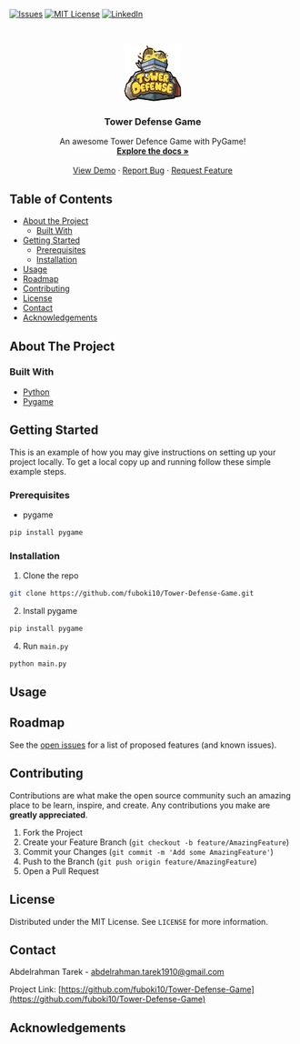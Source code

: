 <!--
*** Thanks for checking out this README Template. If you have a suggestion that would
*** make this better, please fork the repo and create a pull request or simply open
*** an issue with the tag "enhancement".
*** Thanks again! Now go create something AMAZING! :D
-->





<!-- PROJECT SHIELDS -->
<!--
*** I'm using markdown "reference style" links for readability.
*** Reference links are enclosed in brackets [ ] instead of parentheses ( ).
*** See the bottom of this document for the declaration of the reference variables
*** for contributors-url, forks-url, etc. This is an optional, concise syntax you may use.
*** https://www.markdownguide.org/basic-syntax/#reference-style-links
-->
<!--
[![Contributors][contributors-shield]][contributors-url]
[![Forks][forks-shield]][forks-url]
[![Stargazers][stars-shield]][stars-url]
-->
[![Issues][issues-shield]][issues-url]
[![MIT License][license-shield]][license-url]
[![LinkedIn][linkedin-shield]][linkedin-url]



<!-- PROJECT LOGO -->
<br />
<p align="center">
  <a href="https://github.com/fuboki10/Tower-Defense-Game">
    <img src="assets/logo.png" alt="Logo" width="100" height="100">
  </a>

  <h3 align="center">Tower Defense Game</h3>

  <p align="center">
    An awesome Tower Defence Game with PyGame!
    <br />
    <a href="https://github.com/fuboki10/Tower-Defense-Gamee"><strong>Explore the docs »</strong></a>
    <br />
    <br />
    <a href="https://github.com/fuboki10/Tower-Defense-Game">View Demo</a>
    ·
    <a href="https://github.com/fuboki10/Tower-Defense-Game/issues">Report Bug</a>
    ·
    <a href="https://github.com/fuboki10/Tower-Defense-Game/issues">Request Feature</a>
  </p>
</p>



<!-- TABLE OF CONTENTS -->
## Table of Contents

* [About the Project](#about-the-project)
  * [Built With](#built-with)
* [Getting Started](#getting-started)
  * [Prerequisites](#prerequisites)
  * [Installation](#installation)
* [Usage](#usage)
* [Roadmap](#roadmap)
* [Contributing](#contributing)
* [License](#license)
* [Contact](#contact)
* [Acknowledgements](#acknowledgements)



<!-- ABOUT THE PROJECT -->
## About The Project


### Built With
* [Python](https://www.python.org)
* [Pygame](https://www.pygame.org)



<!-- GETTING STARTED -->
## Getting Started

This is an example of how you may give instructions on setting up your project locally.
To get a local copy up and running follow these simple example steps.

### Prerequisites

* pygame
```sh
pip install pygame
```

### Installation

1. Clone the repo
```sh
git clone https://github.com/fuboki10/Tower-Defense-Game.git
```
2. Install pygame
```sh
pip install pygame
```
4. Run `main.py`
```sh
python main.py
```



<!-- USAGE EXAMPLES -->
## Usage



<!-- ROADMAP -->
## Roadmap

See the [open issues](https://github.com/fuboki10/Tower-Defense-Game/issues) for a list of proposed features (and known issues).



<!-- CONTRIBUTING -->
## Contributing

Contributions are what make the open source community such an amazing place to be learn, inspire, and create. Any contributions you make are **greatly appreciated**.

1. Fork the Project
2. Create your Feature Branch (`git checkout -b feature/AmazingFeature`)
3. Commit your Changes (`git commit -m 'Add some AmazingFeature'`)
4. Push to the Branch (`git push origin feature/AmazingFeature`)
5. Open a Pull Request



<!-- LICENSE -->
## License

Distributed under the MIT License. See `LICENSE` for more information.



<!-- CONTACT -->
## Contact

Abdelrahman Tarek - abdelrahman.tarek1910@gmail.com

Project Link: [https://github.com/fuboki10/Tower-Defense-Game](https://github.com/fuboki10/Tower-Defense-Game)



<!-- ACKNOWLEDGEMENTS -->
## Acknowledgements





<!-- MARKDOWN LINKS & IMAGES -->
<!-- https://www.markdownguide.org/basic-syntax/#reference-style-links -->
[contributors-shield]: https://img.shields.io/github/contributors/othneildrew/Best-README-Template.svg?style=flat-square
[contributors-url]: https://github.com/fuboki10/Tower-Defense-Game/graphs/contributors
[forks-shield]: https://img.shields.io/github/forks/othneildrew/Best-README-Template.svg?style=flat-square
[forks-url]: https://github.com/fuboki10/Tower-Defense-Game/network/members
[stars-shield]: https://img.shields.io/github/stars/othneildrew/Best-README-Template.svg?style=flat-square
[stars-url]: https://github.com/fuboki10/Tower-Defense-Game/stargazers
[issues-shield]: https://img.shields.io/github/issues/othneildrew/Best-README-Template.svg?style=flat-square
[issues-url]: https://github.com/fuboki10/Tower-Defense-Game/issues
[license-shield]: https://img.shields.io/github/license/othneildrew/Best-README-Template.svg?style=flat-square
[license-url]: https://github.com/fuboki10/Tower-Defense-Game/blob/master/LICENSE
[linkedin-shield]: https://img.shields.io/badge/-LinkedIn-black.svg?style=flat-square&logo=linkedin&colorB=555
[linkedin-url]: https://www.linkedin.com/in/abdelrahman-tarek-92b820157/
[product-screenshot]: images/screenshot.png
